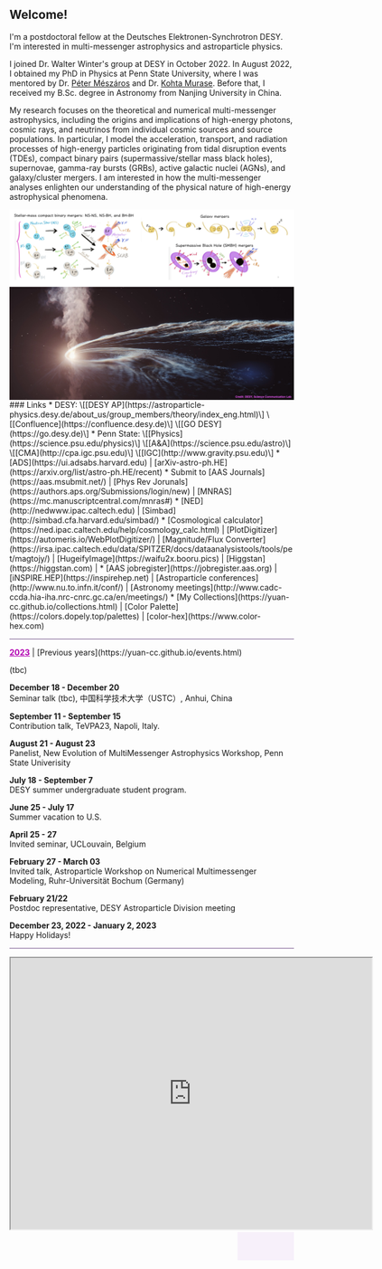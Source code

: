 ## Welcome!

I'm a postdoctoral fellow at the Deutsches Elektronen-Synchrotron DESY. I'm interested in multi-messenger astrophysics and astroparticle physics. 

I joined Dr. Walter Winter's group at DESY in October 2022. In August 2022, I obtained my PhD in Physics at Penn State University, where I was mentored by Dr. [Péter Mészáros](http://personal.psu.edu/nnp/) and Dr. [Kohta Murase](https://science.psu.edu/physics/people/kohta-murase). Before that, I received my B.Sc. degree in Astronomy from Nanjing University in China. 

My research focuses on the theoretical and numerical multi-messenger astrophysics, including the origins and implications of high-energy photons, cosmic rays, and neutrinos from individual cosmic sources and source populations. In particular, I model the acceleration, transport, and radiation processes of high-energy particles originating from tidal disruption events (TDEs), compact binary pairs (supermassive/stellar mass black holes), supernovae, gamma-ray bursts (GRBs), active galactic nuclei (AGNs), and galaxy/cluster mergers. I am interested in how the multi-messenger analyses enlighten our understanding of the physical nature of high-energy astrophysical phenomena.

<img align="center" src="files/cover.png" alt="drawing" width="840" />
<img align="center" src="files/TDEs.jpg" alt="drawing" height="200" width="840"/>
### Links
* DESY: \[[DESY AP](https://astroparticle-physics.desy.de/about_us/group_members/theory/index_eng.html)\] \[[Confluence](https://confluence.desy.de)\] \[[GO DESY](https://go.desy.de)\]
* Penn State: \[[Physics](https://science.psu.edu/physics)\] \[[A&A](https://science.psu.edu/astro)\] \[[CMA](http://cpa.igc.psu.edu)\] \[[IGC](http://www.gravity.psu.edu)\]
* [ADS](https://ui.adsabs.harvard.edu) &#124; [arXiv-astro-ph.HE](https://arxiv.org/list/astro-ph.HE/recent) 
* Submit to [AAS Journals](https://aas.msubmit.net/) &#124; [Phys Rev Jorunals](https://authors.aps.org/Submissions/login/new) &#124; [MNRAS](https://mc.manuscriptcentral.com/mnras#)
<!--* [IceCube-pubs](https://icecube.wisc.edu/pubs) / [LIGO-detection-paper](https://www.ligo.caltech.edu/page/detection-companion-papers)  -->
* [NED](http://nedwww.ipac.caltech.edu) &#124; [Simbad](http://simbad.cfa.harvard.edu/simbad/)
* [Cosmological calculator](https://ned.ipac.caltech.edu/help/cosmology_calc.html) &#124; [PlotDigitizer](https://automeris.io/WebPlotDigitizer/) &#124; [Magnitude/Flux Converter](https://irsa.ipac.caltech.edu/data/SPITZER/docs/dataanalysistools/tools/pet/magtojy/) &#124; [HugeifyImage](https://waifu2x.booru.pics) &#124; [Higgstan](https://higgstan.com) &#124; 
* [AAS jobregister](https://jobregister.aas.org) &#124; [iNSPIRE.HEP](https://inspirehep.net) &#124; [Astroparticle conferences](http://www.nu.to.infn.it/conf/) &#124; [Astronomy meetings](http://www.cadc-ccda.hia-iha.nrc-cnrc.gc.ca/en/meetings/)
* [My Collections](https://yuan-cc.github.io/collections.html) &#124; [Color Palette](https://colors.dopely.top/palettes) &#124; [color-hex](https://www.color-hex.com)


<hr style="height:2px;border-width:0;color:gray;background-color:#B3A1BF">
<a href="https://yuan-cc.github.io/events.html" style="color:#B200B2;text-decoration: underline; font-weight: bold;">2023</a> &#124; [Previous years](https://yuan-cc.github.io/events.html)

(tbc)

**December 18 - December 20**<br />
Seminar talk (tbc), 中国科学技术大学（USTC）, Anhui, China 

**September 11 - September 15**<br />
Contribution talk, TeVPA23, Napoli, Italy.

**August 21 - August 23**<br />
Panelist, New Evolution of MultiMessenger Astrophysics Workshop, Penn State Univerisity 

**July 18 - September 7**<br />
DESY summer undergraduate student program.

**June 25 - July 17**<br />
Summer vacation to U.S.

**April 25 - 27**<br />
Invited seminar, UCLouvain, Belgium

**February 27 - March 03**<br />
Invited talk, Astroparticle Workshop on Numerical Multimessenger Modeling, Ruhr-Universität Bochum (Germany)

**February 21/22**<br />
Postdoc representative, DESY Astroparticle Division meeting

**December 23, 2022 - January 2, 2023** <br />
Happy Holidays!

<hr style="height:2px;border-width:0;color:gray;background-color:#B3A1BF">

<iframe src="https://www.google.com/maps/d/embed?mid=1PZwZhxlIfUCRGxCp-c9U1ibrYHq9884&ehbc=2E312F" width="640" height="480"></iframe>

<br>
<div style="width: 100px; height: 50px; background-color: #F7F0FA; float: right;" 
        onmouseover="document.getElementById('div1').style.display = 'block';"
        onmouseout="document.getElementById('div1').style.display = 'none';" >
<div id="div1" style="display: none;">
<!-- hitwebcounter Code START -->
<a target="_blank">
<img src="https://hitwebcounter.com/counter/counter.php?page=7652711&style=0024&nbdigits=4&type=ip&initCount=122" border="0" ></a>       
<br>
<a target="_blank">
<img src="https://hitwebcounter.com/counter/counter.php?page=7652712&style=0024&nbdigits=6&type=page&initCount=122" border="0" ></a>   
</div>
</div>
